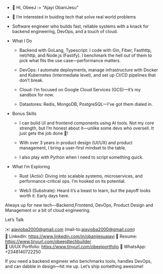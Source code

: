 - 👋 Hi, 
ObeeJ := "Ajayi ObaniJesu"

- 👀 I’m interested in buiding tech that solve real world problems 

- Software engineer who builds fast, reliable systems with a knack for backend engineering, DevOps, and a touch of cloud.


 - What I Do

     + Backend with GoLang, Typescript: I code with Gin, Fiber, Fasthttp, net/http, and Node.js (Fastify). I benchmark the hell out of them to pick what fits the use case—performance matters.  

     + DevOps: I automate deployments, manage infrastructure with Docker and Kubernetes (intermediate level), and set up CI/CD pipelines that don’t break.  

     + Cloud: I’m focused on Google Cloud Services (GCS)—it’s my sandbox for now.
  
     + Datastores: Redis, MongoDB, PostgreSQL—I’ve got them dialed in.


- Bonus Skills

     + I can build UI and frontend components using AI tools. Not my core strength, but I’m honest about it—unlike some devs who oversell. It just gets the job done 💯! 

    + With over 3 years in product design (UI/UX) and product management, I bring a user-first mindset to the table.

    + I also play with Python when I need to script something quick. 



- What I’m Exploring

    + Rust (Actix): Diving into scalable systems, microservices, and performance-critical ops. I’m hooked on its potential.  

    + Web3 (Substrate): Heard it’s a beast to learn, but the payoff looks worth it. Early days here.  



Always up for new tech—Backend,Frontend, DevOps, Product Design and Management or a bit of cloud engineering.

Let’s Talk

✉️ ajayioba2000@gmail.com (mail-to:ajayioba2000@gmail.com)  
🔗 LinkedIn: https://www.linkedin.com/in/obanijesuajayi 
📄 Resume: https://www.tinyurl.com/obeejdtechbuilder   
🎨 UI/UX Portfolio: https://www.tinyurl.com/obeejportfolio 
💬 WhatsApp: +2348140722250  

If you need a backend engineer who benchmarks tools, handles DevOps, and can dabble in design—hit me up. 
Let’s ship something awesome!